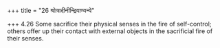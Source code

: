 +++
title = "26 श्रोत्रादीनीन्द्रियाण्यन्ये"

+++
4.26 Some sacrifice their physical senses in the fire of self-control;
others offer up their contact with external objects in the sacrificial
fire of their senses.
